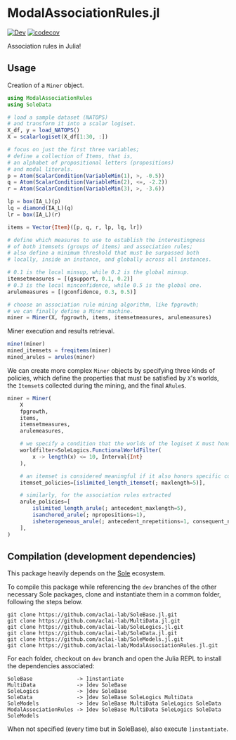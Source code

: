 # ModalAssociationRules.jl

<!-- [![Stable](https://img.shields.io/badge/docs-stable-blue.svg)](https://aclai-lab.github.io/ModalAssociationRules.jl/) -->
[![Dev](https://img.shields.io/badge/docs-dev-blue.svg)](https://aclai-lab.github.io/ModalAssociationRules.jl/dev)
[![codecov](https://codecov.io/gh/aclai-lab/ModalAssociationRules.jl/branch/main/graph/badge.svg?token=LT9IYIYNFI)](https://codecov.io/gh/aclai-lab/ModalAssociationRules.jl)
<!-- [![Build Status](https://api.cirrus-ci.com/github/aclai-lab/ModalAssociationRules.jl.svg?branch=main)](https://cirrus-ci.com/github/aclai-lab/ModalAssociationRules.jl) -->

Association rules in Julia!

## Usage

Creation of a `Miner` object.

```julia
using ModalAssociationRules
using SoleData

# load a sample dataset (NATOPS)
# and transform it into a scalar logiset.
X_df, y = load_NATOPS()
X = scalarlogiset(X_df[1:30, :])

# focus on just the first three variables;
# define a collection of Items, that is, 
# an alphabet of propositional letters (propositions)
# and modal literals. 
p = Atom(ScalarCondition(VariableMin(1), >, -0.5))
q = Atom(ScalarCondition(VariableMin(2), <=, -2.2))
r = Atom(ScalarCondition(VariableMin(3), >, -3.6))

lp = box(IA_L)(p)
lq = diamond(IA_L)(q)
lr = box(IA_L)(r)

items = Vector{Item}([p, q, r, lp, lq, lr])

# define which measures to use to establish the interestingness
# of both itemsets (groups of items) and association rules;
# also define a minimum threshold that must be surpassed both 
# locally, inside an instance, and globally across all instances.

# 0.1 is the local minsup, while 0.2 is the global minsup.
itemsetmeasures = [(gsupport, 0.1, 0.2)]
# 0.3 is the local minconfidence, while 0.5 is the global one.
arulemeasures = [(gconfidence, 0.3, 0.5)]

# choose an association rule mining algorithm, like fpgrowth;
# we can finally define a Miner machine.
miner = Miner(X, fpgrowth, items, itemsetmeasures, arulemeasures)
```

Miner execution and results retrieval.

```julia
mine!(miner)
mined_itemsets = freqitems(miner)
mined_arules = arules(miner)
```

We can create more complex `Miner` objects by specifying three kinds of policies, which define the properties that must be satisfied by `X`'s worlds, the `Itemset`s collected during the mining, and the final `ARule`s.

```julia
miner = Miner(
    X
    fpgrowth,
    items,
    itemsetmeasures,
    arulemeasures,

    # we specify a condition that the worlds of the logiset X must honor
    worldfilter=SoleLogics.FunctionalWorldFilter(
        x -> length(x) <= 10, Interval{Int}
    ),

    # an itemset is considered meaningful if it also honors specific condiitons
    itemset_policies=[islimited_length_itemset(; maxlength=5)],

    # similarly, for the association rules extracted
    arule_policies=[
        islimited_length_arule(; antecedent_maxlength=5),
        isanchored_arule(; npropositions=1),
        isheterogeneous_arule(; antecedent_nrepetitions=1, consequent_nrepetitions=0),
    ],
)
```

## Compilation (development dependencies)

This package heavily depends on the [Sole](https://github.com/aclai-lab/Sole.jl) ecosystem.

To compile this package while referencing the `dev` branches of the other necessary Sole packages, clone and instantiate them in a common folder, following the steps below.

    git clone https://github.com/aclai-lab/SoleBase.jl.git
    git clone https://github.com/aclai-lab/MultiData.jl.git
    git clone https://github.com/aclai-lab/SoleLogics.jl.git
    git clone https://github.com/aclai-lab/SoleData.jl.git
    git clone https://github.com/aclai-lab/SoleModels.jl.git
    git clone https://github.com/aclai-lab/ModalAssociationRules.jl.git

For each folder, checkout on `dev` branch and open the Julia REPL to install the dependencies associated:

    SoleBase              -> ]instantiate
    MultiData             -> ]dev SoleBase
    SoleLogics            -> ]dev SoleBase
    SoleData              -> ]dev SoleBase SoleLogics MultiData
    SoleModels            -> ]dev SoleBase MultiData SoleLogics SoleData
    ModalAssociationRules -> ]dev SoleBase MultiData SoleLogics SoleData SoleModels

When not specified (every time but in SoleBase), also execute ```]instantiate```.

